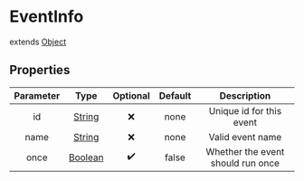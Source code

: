 # EventInfo
extends [Object](@external_object)

## Properties
| Parameter | Type                         | Optional           | Default | Description                       |
|:---------:|:----------------------------:|:------------------:|:-------:|:---------------------------------:|
| id        | [String](@external_string)   | :x:                | none    | Unique id for this event          |
| name      | [String](@external_string)   | :x:                | none    | Valid event name                  |
| once      | [Boolean](@external_boolean) | :heavy_check_mark: | false   | Whether the event should run once |
